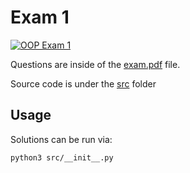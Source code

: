 # Exam 1

[![OOP Exam 1](https://github.com/gomu-gomu/ma-oop-python-exam-1/actions/workflows/action.yml/badge.svg)](https://github.com/gomu-gomu/ma-oop-python-exam-1/actions/workflows/action.yml)

Questions are inside of the [exam.pdf](./assets/exam.pdf) file.

Source code is under the [src](./src/) folder

## Usage

Solutions can be run via:

```sh
python3 src/__init__.py
```
